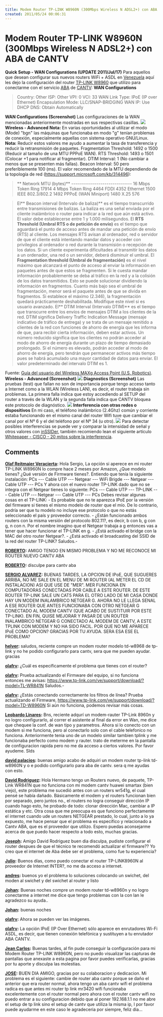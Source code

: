 ```yaml
---
title: Modem Router TP-LINK W8960N (300Mbps Wireless N ADSL2+) con ABA de CANTV
created: 2011/05/24 00:06:31
---
```


# Modem Router TP-LINK W8960N (300Mbps Wireless N ADSL2+) con ABA de CANTV

**Quick Setup - WAN Configurations (UPDATE 2011/Jul/17)** Para aquellos que desean configurar sus nuevos routers WiFi + ASDL en [Venezuela](https://maps.google.com/maps?hl=es-419&q=google+maps+venezuela&ie=UTF8&hq=&hnear=Venezuela&gl=ve&z=5) aquí les dejo la configuración del router [ TP-LINK W8960](https://www.tp-link.com/products/productDetails.asp?class=&pmodel=TD-W8960N) que utilizo para conectarme con el servicio [ABA](https://www.cantv.com.ve/seccion.asp?pid=1&sid=1377&id=1&und=1&cat=item_ig&item=item_2&item_name=Planes%20y%20Precios) de [CANTV](https://www.cantv.com.ve): **WAN Configurations**

> Country: Other ISP: Other VPI: 0 VCI: 33 WAN Link Type: IPoE (IP over Ethernet) Encapsulation Mode: LLC/SNAP-BRIDGING WAN IP: Use DHCP DNS: Obtain Automatically

**WAN Configurations (Screenshot)** Las configuraciones de la WAN mencionadas anteriormente mostradas en sus respectivas casillas. ![](https://www.olafrv.com/wp-content/uploads/2011/05/ABA-Cantv-TP-Link-W8960N-300x279.png) **Wireless - Advanced** **Nota:** En varias oportunidades al utilizar el modo (Mode) "bgn" las máquinas que funcionaba en modo "g" tenían problemas de conexión, especialmente aquellas con sistema operativo GNU/Linux. **Nota:** Reducir estos valores me ayudo a aumentar la tasa de transferencia y reducir la retransmisión de paquetes. Fragmentation Threshold: 1492 o 1500 (Reducir al tamaño de una MTU PPPoE WAN). RTS Threshold: 1493 o 1501 (Colocar +1 para notificar al fragmentar). DTIM Interval: 1 (No cambiar a menos que se presenten más fallas). Beacon Interval: 50 pero preferiblemente 100 (ms). El valor recomendado de la MTU dependiendo de la topología de red (https://support.microsoft.com/kb/314496): 

> ** Network MTU (bytes)** \------------------------------- 16 Mbps Token Ring 17914 4 Mbps Token Ring 4464 FDDI 4352 Ethernet 1500 IEEE 802.3/802.2 1492 PPPoE (WAN Miniport) 1480 X.25 576

> El** Beacon interval (Intervalo de baliza)** es el tiempo transcurrido entre transmisiones de balizas. La baliza es una señal enviada por el cliente inalámbrico o router para indicar a la red que aún está activo. El valor debe establecerse entre 1 y 1.000 milisegundos. El **RTS Threshold (Umbral RTS o de petición de envío)** es el tiempo que aguardará el punto de acceso antes de mandar una petición de envío (RTS) al cliente. Los mensajes RTS avisan al ordenador, red o servidor de que el cliente está intentando mandar datos y acceder con privilegios al ordenador o red durante la transmisión o recepción de los datos. Si un cliente experimenta dificultades al transmitir los datos a un ordenador, una red o un servidor, deberá disminuir el umbral. El **Fragmentation threshold (Umbral de fragmentación)** es el nivel máximo que alcanzará el punto de acceso al enviar la información en paquetes antes de que estos se fragmenten. Si le cuesta mandar información probablemente se deba al tráfico en la red y a la colisión de los datos transmitidos. Esto se puede solucionar dividiendo la información en fragmentos. Cuanto más bajo sea el umbral de fragmentación, menor será el paquete antes de que se divida en fragmentos. Si establece el máximo (2.346), la fragmentación quedará prácticamente deshabilitada. Modifique este nivel si es usuario avanzado. El** DTIM Interval (Intervalo DTIM)** es el tiempo que transcurre entre los envíos de mensajes DTIM a los clientes de la red. DTIM significa Delivery Traffic Indication Message (mensaje indicativo de tráfico de entrega) y se trata de un mensaje remitido a clientes de la red con funciones de ahorro de energía que les informa de que, para recibir cierta información, deben estar activos. Un número reducido significa que los clientes no podrán acceder al modo de ahorro de energía durante un plazo de tiempo demasiado prolongado. Si el número es elevado, podrán acceder al modo de ahorro de energía, pero tendrán que permanecer activos más tiempo pues se habrá acumulado una mayor cantidad de datos para enviar. El valor predeterminado del intervalo DTIM es 1.

Fuente: [Guía del usuario del Wireless MAXg Access Point (U.S. Robotics)](https://www.usr.com/support/5451/5451-es-ug/wireless.html). **Wireless - Advanced (Screenshot)** ![](https://www.olafrv.com/wp-content/uploads/2011/05/Wireless-Advanced-300x187.png) **Diagnostics (Screenshot)** Las pruebas (test) que fallan no son de importancia porque tengo acceso tanto a Internet como a la WLAN (Wireless LAN), es decir, el router trabaja sin problemas. La primera falla indica que estoy accediendo al SETUP del router a través de la WLAN y la segunda falla indica que CANTV bloquea este protocolo de diagnóstico. ![](https://www.olafrv.com/wp-content/uploads/2011/05/TP-Link-W8960N-Test-300x279.png) **Interferencia con otras redes o dispositivos** En mi caso, el teléfono inalámbrico (2.4Ghz) común y corriente estaba funcionando en el mismo canal del router Wifi tuve que cambiar el canal por el Nº 6 y el del teléfono por el Nº 34 (u otro). ![](https://www.olafrv.com/wp-content/uploads/2011/05/inSSIDer-300x187.jpg) Para detectar posibles interferencias se puede ver y comparar la intensidad de señal y otros valores con [inSSIDer](https://www.metageek.net/products/inssider/), también recomiendo lean el siguiente artículo [Whitepaper - CISCO - 20 mitos sobre la interferencia](https://www.olafrv.com/wp-content/uploads/2011/05/prod_white_paper0900aecd807395a9.pdf).

## Comments

**[Olaf Reitmaier Veracierta](#4859 "2011-06-02 13:24:55"):** Hola Sergio, La opción si aperece en mi router TP-LINK W8960N lo compre hace 2 meses por Amazon, ¿Que modelo tienes? ¿Qué versión de Firmware tienes?. Entiendo que tenía la siguiente instalación: PCs --- Cable UTP --- Netgear --- WiFi Brigde --- Netgear --- Cable UTP --- PCs Y ahora con el nuevo router TP-LINK dado que no se integra con el Netgear tienes lo siguiente: PCs --- Cable UTP --- TP-LINK --- Cable UTP --- Netgear --- Cable UTP --- PCs Debes revisar algunas cosas en el TP-LINK: \- Es probable que no te aparezca IPoE por la versión del firmware si tienes el mismo modelo de router que el mío. De lo contrario, podría ser que tu modelo no incluye ese protocolo o que no estás seleccionado el país y proveedor correcto. \- ¿Están funcionado ambos routers con la misma versión del protocolo 802.11?, es decir, b con b, g con g, n con n. Por el nombre imagino que el Netgear trabaja a g entonces vas a tener que hacer funcionar el TP-LINK en g. \- ¿Está activado el bridge con la MAC del otro router Netgear?. \- ¿Está activado el broadcasting del SSID de la red del router TP-LINK? Saludos.-

**[ROBERTO](#4862 "2011-07-06 23:44:37"):** AMIGO TENGO EN MISMO PROBLEMA Y NO ME RECONOCE MI ROUTER NUEVO CANTV ABA

**[ROBERTO](#4863 "2011-07-06 23:45:15"):** disculpe para cantv aba

**[SERGIO ALVAREZ](#4741 "2011-05-25 14:54:50"):** BUENAS TARDES, LA OPCION DE IPoE, QUE SUGUERES ARRIBA, NO ME SALE EN EL MENU DE MI ROUTER (AL METER EL CD DE INSTALACION) ASI QUE USE DE "MER". MER FUNCIONA EN COMPUTADORAS CONECTADAS POR CABLE A ESTE ROUTER. DE ESTE ROUTER TP-LINK SALE UN CAT5 PARA EL OTRO LADO DE MI CASA DONDE HAY UN MODEM INALAMBRICO NETGEAR G. AHORA NO LE LLEGA SENAL A ESE ROUTER QUE ANTES FUNCIONABA CON OTRO NETGEAR G CONECTADO AL MODEM CANTV (QUE ACABO DE SUSTITUIR POR ESTE TP-LINK). EN FIN, QUISE MEJORAR Y PASAR DE UN ROUTER INALAMBRICO NETGEAR G CONECTADO AL MODEM DE CANTV, A ESTE TPLINK CON MODEM Y NO HA SIDO FACIL. POR QUE NO ME APARECE IPoE COMO OPCION? GRACIAS POR TU AYUDA. SERA ESA ESE EL PROBLEMA?

**[helver](#6613 "2013-09-06 07:13:12"):** saludos, reciente compre un modem router modelo td-w8968 de tp-link y no he podido configurarlo para cantv, sera que me pueden ayudar. gracias

**[olafrv](#6847 "2014-03-21 07:34:45"):** ¿Cuál es específicamente el problema que tienes con el router?

**[olafrv](#7162 "2014-05-02 12:02:18"):** Prueba actualizando el Firmware del equipo, si no funciona entonces me avisas: https://www.tp-link.com/ve/support/download/?model=TL-WR841N Saludos.-

**[olafrv](#7163 "2014-05-02 12:04:49"):** ¿Estás conectando correctamente los filtros de línea? Prueba actualizando el Firmware, https://www.tp-link.com/ve/support/download/?model=TD-W8960N Si aún no funciona, podemos revisar más cosas.

**[Leobardo Linares](#6998 "2014-04-04 22:26:19"):** Bns, reciente adqurí un modem-rauter TP-Link 8960n y no logro configurarlo, al correr el asistente al final da error en Wan, me dice que chequee la conf. de wan tipo y parametros. Ahora si lo conecto con un modem si me funciona, pero al conectarlo solo con el cable telefonico no funciona. Anteriormente tenia uno de un modelo similar tambien tplink y me funcionaba perfecto como modem y rauter. trato de meterme en la pantalla de configuracion rapida pero no me da acceso a ciertos valores. Por favor ayudeme. Slds

**[david palacios](#6775 "2014-03-17 20:35:04"):** buenas amigo acabo de adquiri un modem router tp-link td-w8960N y o e podido configurarlo para aba de cantv. sera q me ayudas con esto.

**[David Rodriguez](#7077 "2014-04-15 02:53:43"):** Hola Hermano tengo un Routers nuevo, de paquete, TP-Link WR841N que no funciona con mi modem cantv huawei smartax (bien viejo), este problema me sucedió antes con un routers wr541g, el cual pensé se había dañado. Básicamente el modem y el routers funcionan bien por separado, pero juntos no., el routers no logra conseguir dirección IP cuando hago esto, he probado de todo: clonar dirección Mac, cambiar a IP estática y etc. Otra cosa que me preocupa es que funciono perfectamente el internet cuando ude un routers NETGEAR prestado, lo cual, junto a lo ya expuesto, me hace pensar que el problema es especifico y relacionado a Cantv ABA, que es el proveedor que utilizo. Espero puedas aconsejarme acerca de que puedo hacer respecto a todo esto, muchas gracias.

**[Joseph](#17956 "2015-05-07 05:59:50"):** Amigo David Rodriguez buen dia disculpa, pudiste configurar el router despues de que el técnico te recomendó actualizar el firmware?? Yo creo que el internet de Aba debe ser el problema, como fue tu experiencia?

**[Julio](#15116 "2015-02-02 10:20:41"):** Buenos días, como puedo conectar el router TP-LINK8960N al proveedor de Internet INTER?, no me da acceso a internet.

**[andres](#15178 "2015-02-04 01:22:43"):** buenos yo el problema lo soluciones colocando un swichet, del moden al swichet y del swichet al router y listo

**[Johan](#8322 "2014-05-26 23:14:14"):** Buenas noches compre un modem router td-w8960n y no logro conectarme a internet me dice que tengo problemas con la con lan le agradezco su ayuda..

**[Johan](#8323 "2014-05-26 23:26:06"):** buenas noches

**[olafrv](#11157 "2014-10-18 20:45:54"):** Ahora se pueden ver las imágenes.

**[olafrv](#11158 "2014-10-18 20:50:34"):** La opción IPoE (IP Over Ethernet) sólo aparece en enrutadores Wi-Fi ASDL, es decir, que tienen conexión telefónica y sustituyen a tu enrutador ABA CANTV.

**[Jean Carlos](#9733 "2014-09-25 13:47:15"):** Buenas tardes, al fin pude conseguir la configuración para mi Modem Router TP-LINK W8960N, pero no puedo visualizar las capturas de pantallas que anexaste a esta pagina por favor puedes verificarlas, gracias por tu aporte y disculpa las molestias.

**[JOSE](#16338 "2015-03-20 10:12:06"):** BUEN DIA AMIGO, gracias por su colaboracion y dedicacion. Mi problema es el siguiente: cambie de router aba cantv porque se daño el anterior que era router normal, ahora tengo un aba cantv wifi el problema radica es que antes mi router tp link mr3420 wifi funcionaba excelentemente con el router normal pero ahora con el router cantv wifi no puedo entrar a su configuracion debido que al poner 192.168.1.1 no me abre el setup de tp link sino el setup de cantv que utiliza la misma ip, I por favor puede ayudarme en este caso le agradeceria por siempre, feliz dia...

